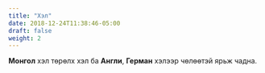 ```yaml
---
title: "Хэл"
date: 2018-12-24T11:38:46-05:00
draft: false
weight: 2
---
```


<p><strong>Монгол</strong> хэл төрөлх хэл ба <strong>Англи</strong>, <strong>Герман</strong> хэлээр чөлөөтэй ярьж чадна.</p>
<dl id="langSkills" class="chart progress-chart" data-symbol-font-awesome-class="fa-stop" style="display: none;">
  <dt>Англи хэл</dt>
  <dd>9</dd>
  <dt>Герман хэл</dt>
  <dd>7</dd>
  <dt>Монгол хэл</dt>
  <dd>10</dd>
</dl>
